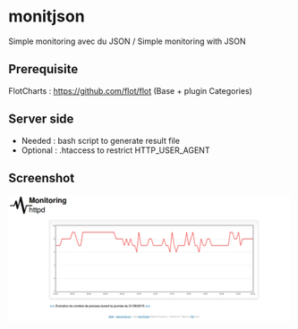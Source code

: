 # monitjson
Simple monitoring avec du JSON / Simple monitoring with JSON

## Prerequisite

FlotCharts : https://github.com/flot/flot (Base + plugin Categories)

## Server side

* Needed : bash script to generate result file
* Optional : .htaccess to restrict HTTP_USER_AGENT

## Screenshot

![monitjson](https://raw.githubusercontent.com/cybermonde/monitjson/master/screenshot.png "monitjson")
